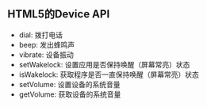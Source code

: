 ## HTML5的Device API
* dial: 拨打电话
* beep: 发出蜂鸣声
* vibrate: 设备振动
* setWakelock: 设置应用是否保持唤醒（屏幕常亮）状态
* isWakelock: 获取程序是否一直保持唤醒（屏幕常亮）状态
* setVolume: 设置设备的系统音量
* getVolume: 获取设备的系统音量